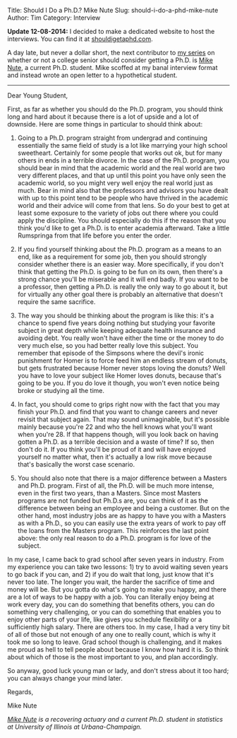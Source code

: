 Title: Should I Do a Ph.D.? Mike Nute
Slug: should-i-do-a-phd-mike-nute
Author: Tim
Category: Interview

__Update 12-08-2014:__ I decided to make a dedicated website to host the interviews. You can find it at [shouldigetaphd.com](http://shouldigetaphd.com/).

A day late, but never a dollar short, the next contributor to [my series](http://stiglerdiet.com/category/should-i-do-a-phd.html) on whether or not a college senior should consider getting a Ph.D. is [Mike Nute](https://twitter.com/michaelnute), a current Ph.D. student. Mike scoffed at my banal interview format and instead wrote an open letter to a hypothetical student.

------

Dear Young Student,

First, as far as whether you should do the Ph.D. program, you should think long and hard about it because there is a lot of upside and a lot of downside. Here are some things in particular to should think about:

1) Going to a Ph.D. program straight from undergrad and continuing essentially the same field of study is a lot like marrying your high school sweetheart. Certainly for some people that works out ok, but for many others in ends in a terrible divorce. In the case of the Ph.D. program, you should bear in mind that the academic world and the real world are two very different places, and that up until this point you have only seen the academic world, so you might very well enjoy the real world just as much. Bear in mind also that the professors and advisors you have dealt with up to this point tend to be people who have thrived in the academic world and their advice will come from that lens. So do your best to get at least some exposure to the variety of jobs out there where you could apply the discipline. You should especially do this if the reason that you think you'd like to get a Ph.D. is to enter academia afterward. Take a little Rumspringa from that life before you enter the order.

2) If you find yourself thinking about the Ph.D. program as a means to an end, like as a requirement for some job, then you should strongly consider whether there is an easier way. More specifically, if you don't think that getting the Ph.D. is going to be fun on its own, then there's a strong chance you'll be miserable and it will end badly. If you want to be a professor, then getting a Ph.D. is really the only way to go about it, but for virtually any other goal there is probably an alternative that doesn't require the same sacrifice.

3) The way you should be thinking about the program is like this: it's a chance to spend five years doing nothing but studying your favorite subject in great depth while keeping adequate health insurance and avoiding debt. You really won't have either the time or the money to do very much else, so you had better really love this subject. You remember that episode of the Simpsons where the devil's ironic punishment for Homer is to force feed him an endless stream of donuts, but gets frustrated because Homer never stops loving the donuts? Well you have to love your subject like Homer loves donuts, because that's going to be you. If you do love it though, you won't even notice being broke or studying all the time. 

4) In fact, you should come to grips right now with the fact that you may finish your Ph.D. and find that you want to change careers and never revisit that subject again. That may sound unimaginable, but it's possible mainly because you're 22 and who the hell knows what you'll want when you're 28. If that happens though, will you look back on having gotten a Ph.D. as a terrible decision and a waste of time? If so, then don't do it. If you think you'll be proud of it and will have enjoyed yourself no matter what, then it's actually a low risk move because that's basically the worst case scenario.

5) You should also note that there is a major difference between a Masters and Ph.D. program. First of all, the Ph.D. will be much more intense, even in the first two years, than a Masters. Since most Masters programs are not funded but Ph.D.s are, you can think of it as the difference between being an employee and being a customer. But on the other hand, most industry jobs are as happy to have you with a Masters as with a Ph.D., so you can easily use the extra years of work to pay off the loans from the Masters program. This reinforces the last point above: the only real reason to do a Ph.D. program is for love of the subject. 

In my case, I came back to grad school after seven years in industry. From my experience you can take two lessons: 1) try to avoid waiting seven years to go back if you can, and 2) if you do wait that long, just know that it's never too late. The longer you wait, the harder the sacrifice of time and money will be. But you gotta do what's going to make you happy, and there are a lot of ways to be happy with a job. You can literally enjoy being at work every day, you can do something that benefits others, you can do something very challenging, or you can do something that enables you to enjoy other parts of your life, like gives you schedule flexibility or a sufficiently high salary. There are others too. In my case, I had a very tiny bit of all of those but not enough of any one to really count, which is why it took me so long to leave. Grad school though is challenging, and it makes me proud as hell to tell people about because I know how hard it is. So think about which of those is the most important to you, and plan accordingly. 

So anyway, good luck young man or lady, and don't stress about it too hard; you can always change your mind later.

Regards,

Mike Nute

_[Mike Nute](https://twitter.com/michaelnute) is a recovering actuary and a current Ph.D. student in statistics at University of Illinois at Urbana-Champaign._